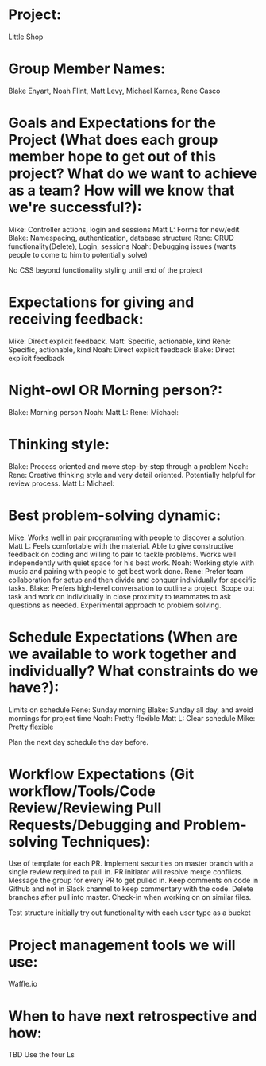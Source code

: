 # Project:
Little Shop

# Group Member Names:
Blake Enyart, Noah Flint, Matt Levy, Michael Karnes, Rene Casco

# Goals and Expectations for the Project (What does each group member hope to get out of this project? What do we want to achieve as a team? How will we know that we're successful?):
Mike: Controller actions, login and sessions
Matt L: Forms for new/edit
Blake: Namespacing, authentication, database structure
Rene: CRUD functionality(Delete), Login, sessions
Noah: Debugging issues (wants people to come to him to potentially solve)

No CSS beyond functionality styling until end of the project

# Expectations for giving and receiving feedback:
Mike: Direct explicit feedback.
Matt: Specific, actionable, kind
Rene: Specific, actionable, kind
Noah: Direct explicit feedback
Blake: Direct explicit feedback

# Night-owl OR Morning person?:
Blake: Morning person
Noah:
Matt L:
Rene:
Michael:

# Thinking style:
Blake: Process oriented and move step-by-step through a problem
Noah:
Rene: Creative thinking style and very detail oriented. Potentially helpful for review process.
Matt L:
Michael:

# Best problem-solving dynamic:
Mike: Works well in pair programming with people to discover a solution.
Matt L: Feels comfortable with the material.  Able to give constructive feedback on coding and willing to pair to tackle problems.  Works well independently with quiet space for his best work.
Noah: Working style with music and pairing with people to get best work done.
Rene: Prefer team collaboration for setup and then divide and conquer individually for specific tasks.
Blake: Prefers high-level conversation to outline a project. Scope out task and work on individually in close proximity to teammates to ask questions as needed. Experimental approach to problem solving.

# Schedule Expectations (When are we available to work together and individually? What constraints do we have?):
Limits on schedule
Rene: Sunday morning
Blake: Sunday all day, and avoid mornings for project time
Noah: Pretty flexible
Matt L: Clear schedule
Mike: Pretty flexible

Plan the next day schedule the day before.

# Workflow Expectations (Git workflow/Tools/Code Review/Reviewing Pull Requests/Debugging and Problem-solving Techniques):
Use of template for each PR.
Implement securities on master branch with a single review required to pull in.
PR initiator will resolve merge conflicts.
Message the group for every PR to get pulled in.
Keep comments on code in Github and not in Slack channel to keep commentary with the code.
Delete branches after pull into master.
Check-in when working on on similar files.

Test structure initially try out functionality with each user type as a bucket

# Project management tools we will use:
Waffle.io

# When to have next retrospective and how:
TBD
Use the four Ls
